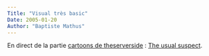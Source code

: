 ```yaml
---
Title: "Visual très basic"
Date: 2005-01-20
Author: "Baptiste Mathus"
---
```




En direct de la partie [cartoons de
theserverside](http://www.theserverside.com/cartoons/TalesFromTheServerSide.tss)
: [The usual
suspect](http://www.theserverside.com/cartoons/Suspects/suspects.html).

